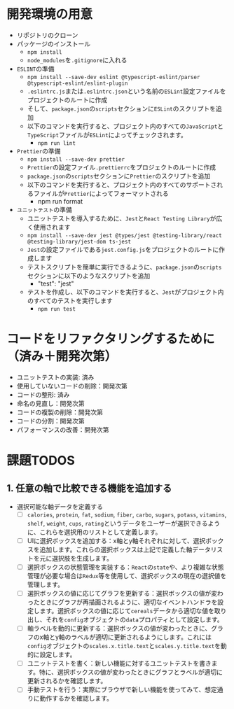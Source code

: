 # 開発環境の用意
- リポジトリのクローン
- パッケージのインストール
  - `npm install`
  - `node_modules`を`.gitignore`に入れる
- `ESLINT`の準備
  - `npm install --save-dev eslint @typescript-eslint/parser @typescript-eslint/eslint-plugin`
  - `.eslintrc.js`または`.eslintrc.json`という名前の`ESLint`設定ファイルをプロジェクトのルートに作成
  - そして、`package.json`の`scripts`セクションに`ESLint`のスクリプトを追加
  - 以下のコマンドを実行すると、プロジェクト内のすべての`JavaScript`と`TypeScript`ファイルが`ESLint`によってチェックされます。
    - `npm run lint`
- `Prettier`の準備
  - `npm install --save-dev prettier`
  - `Prettier`の設定ファイル`.prettierrc`をプロジェクトのルートに作成
  - `package.json`の`scripts`セクションに`Prettier`のスクリプトを追加
  - 以下のコマンドを実行すると、プロジェクト内のすべてのサポートされるファイルが`Prettier`によってフォーマットされる
    - npm run format
- `ユニットテスト`の準備
  - ユニットテストを導入するために、`Jest`と`React Testing Library`が広く使用されます
  - `npm install --save-dev jest @types/jest @testing-library/react @testing-library/jest-dom ts-jest`
  - `Jest`の設定ファイルである`jest.config.js`をプロジェクトのルートに作成します
  - テストスクリプトを簡単に実行できるように、`package.json`の`scripts`セクションに以下のようなスクリプトを追加
    - "test": "jest"
  - テストを作成し、以下のコマンドを実行すると、`Jest`がプロジェクト内のすべてのテストを実行します
    - `npm run test`

# コードをリファクタリングするために（済み＋開発次第）
- ユニットテストの実装: 済み
- 使用していないコードの削除：開発次第
- コードの整形: 済み
- 命名の見直し：開発次第
- コードの複製の削除：開発次第
- コードの分割：開発次第
- パフォーマンスの改善：開発次第

# 課題TODOS
## 1. 任意の軸で比較できる機能を追加する
- 選択可能な軸データを定義する
  - [ ] `calories`, `protein`, `fat`, `sodium`, `fiber`, `carbo`, `sugars`, `potass`, `vitamins`, `shelf`, `weight`, `cups`, `rating`というデータをユーザーが選択できるように、これらを選択用のリストとして定義します。
  - [ ] UIに選択ボックスを追加する：x軸とy軸それぞれに対して、選択ボックスを追加します。これらの選択ボックスは上記で定義した軸データリストを元に選択肢を生成します。
  - [ ] 選択ボックスの状態管理を実装する：`React`の`state`や、より複雑な状態管理が必要な場合は`Redux`等を使用して、選択ボックスの現在の選択値を管理します。
  - [ ] 選択ボックスの値に応じてグラフを更新する：選択ボックスの値が変わったときにグラフが再描画されるように、適切なイベントハンドラを設定します。選択ボックスの値に応じて`cereals`データから適切な値を取り出し、それを`config`オブジェクトの`data`プロパティとして設定します。
  - [ ] 軸ラベルを動的に更新する：選択ボックスの値が変わったときに、グラフのx軸とy軸のラベルが適切に更新されるようにします。これには`config`オブジェクトの`scales.x.title.text`と`scales.y.title.text`を動的に設定します。
  - [ ] ユニットテストを書く：新しい機能に対するユニットテストを書きます。特に、選択ボックスの値が変わったときにグラフとラベルが適切に更新されるかを確認します。
  - [ ] 手動テストを行う：実際にブラウザで新しい機能を使ってみて、想定通りに動作するかを確認します。
